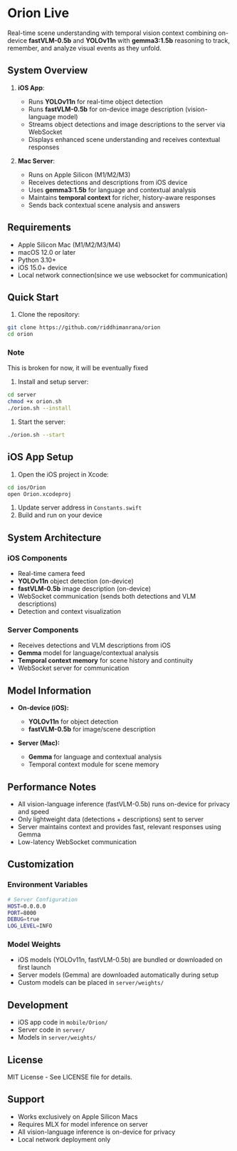 # Orion Live

Real-time scene understanding with temporal vision context combining on-device **fastVLM-0.5b** and **YOLOv11n** with **gemma3:1.5b** reasoning to track, remember, and analyze visual events as they unfold.

## System Overview

1. **iOS App**:
   - Runs **YOLOv11n** for real-time object detection
   - Runs **fastVLM-0.5b** for on-device image description (vision-language model)
   - Streams object detections and image descriptions to the server via WebSocket
   - Displays enhanced scene understanding and receives contextual responses

2. **Mac Server**:
   - Runs on Apple Silicon (M1/M2/M3)
   - Receives detections and descriptions from iOS device
   - Uses **gemma3:1.5b** for language and contextual analysis
   - Maintains **temporal context** for richer, history-aware responses
   - Sends back contextual scene analysis and answers

## Requirements

- Apple Silicon Mac (M1/M2/M3/M4)
- macOS 12.0 or later
- Python 3.10+
- iOS 15.0+ device
- Local network connection(since we use websocket for communication)

## Quick Start

1. Clone the repository:

```bash
git clone https://github.com/riddhimanrana/orion
cd orion
```

### Note

This is broken for now, it will be eventually fixed

1. Install and setup server:

```bash
cd server
chmod +x orion.sh
./orion.sh --install
```

1. Start the server:

```bash
./orion.sh --start
```

## iOS App Setup

1. Open the iOS project in Xcode:

```bash
cd ios/Orion
open Orion.xcodeproj
```

1. Update server address in `Constants.swift`
1. Build and run on your device

## System Architecture

### iOS Components

- Real-time camera feed
- **YOLOv11n** object detection (on-device)
- **fastVLM-0.5b** image description (on-device)
- WebSocket communication (sends both detections and VLM descriptions)
- Detection and context visualization

### Server Components

- Receives detections and VLM descriptions from iOS
- **Gemma** model for language/contextual analysis
- **Temporal context memory** for scene history and continuity
- WebSocket server for communication

## Model Information

- **On-device (iOS):**
  - **YOLOv11n** for object detection
  - **fastVLM-0.5b** for image/scene description

- **Server (Mac):**
  - **Gemma** for language and contextual analysis
  - Temporal context module for scene memory

## Performance Notes

- All vision-language inference (fastVLM-0.5b) runs on-device for privacy and speed
- Only lightweight data (detections + descriptions) sent to server
- Server maintains context and provides fast, relevant responses using Gemma
- Low-latency WebSocket communication

## Customization

### Environment Variables

```bash
# Server Configuration
HOST=0.0.0.0
PORT=8000
DEBUG=true
LOG_LEVEL=INFO
```

### Model Weights

- iOS models (YOLOv11n, fastVLM-0.5b) are bundled or downloaded on first launch
- Server models (Gemma) are downloaded automatically during setup
- Custom models can be placed in `server/weights/`

## Development

- iOS app code in `mobile/Orion/`
- Server code in `server/`
- Models in `server/weights/`

## License

MIT License - See LICENSE file for details.

## Support

- Works exclusively on Apple Silicon Macs
- Requires MLX for model inference on server
- All vision-language inference is on-device for privacy
- Local network deployment only
